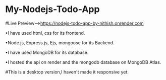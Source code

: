 # My-Nodejs-Todo-App

#Live Preview-->https://nodejs-todo-app-by-nithish.onrender.com

•I have used html, css for its frontend. 

•Node.js, Express.js, Ejs, mongoose for its Backend. 

•I have used MongoDB for its database. 

•I hosted the api on render and the mongodb 
database on MongoDB Atlas. 

#This is a desktop version,I haven't made it responsive yet. 

